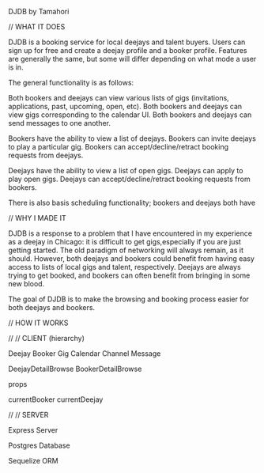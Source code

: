 DJDB
by Tamahori

// WHAT IT DOES

DJDB is a booking service for local deejays and talent buyers.
Users can sign up for free and create a deejay profile and a booker profile.
Features are generally the same, but some will differ depending on what mode a user is in.

The general functionality is as follows:

Both bookers and deejays can view various lists of gigs (invitations, applications, past, upcoming, open, etc).
Both bookers and deejays can view gigs corresponding to the calendar UI.
Both bookers and deejays can send messages to one another.

Bookers have the ability to view a list of deejays.
Bookers can invite deejays to play a particular gig.
Bookers can accept/decline/retract booking requests from deejays.

Deejays have the ability to view a list of open gigs.
Deejays can apply to play open gigs.
Deejays can accept/decline/retract booking requests from bookers.

There is also basis scheduling functionality; bookers and deejays both have

// WHY I MADE IT

DJDB is a response to a problem that I have encountered in my experience as a deejay in Chicago: it is difficult to get gigs,especially if you are just getting started. The old paradigm of networking will always remain, as it should. However, both deejays and bookers could benefit from having easy access to lists of local gigs and talent, respectively. Deejays are always trying to get booked, and bookers can often benefit from bringing in some new blood.

The goal of DJDB is to make the browsing and booking process easier for both deejays and bookers.

// HOW IT WORKS



// // CLIENT (hierarchy)

Deejay
Booker
Gig
Calendar
Channel
Message

DeejayDetailBrowse
BookerDetailBrowse

props

  currentBooker
  currentDeejay

// // SERVER

Express Server

Postgres Database

Sequelize ORM


